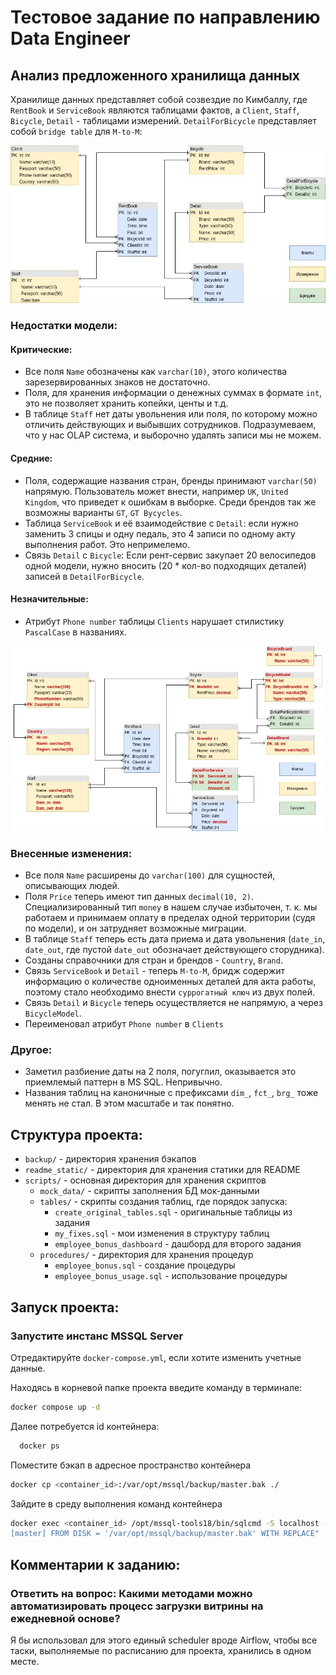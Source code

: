 # Тестовое задание по направлению Data Engineer


## Анализ предложенного хранилища данных

Хранилище данных представляет собой созвездие по Кимбаллу, где `RentBook` и `ServiceBook` являются таблицами фактов, 
а `Client`, `Staff`, `Bicycle`, `Detail` - таблицами измерений. `DetailForBicycle` представляет собой `bridge table` 
для `M-to-M`:

![Диаграмма по умолчанию](readme_static/bike_rent_default.jpg)

### Недостатки модели:

#### Критические:
* Все поля `Name` обозначены как `varchar(10)`, этого количества зарезервированных знаков не достаточно.
* Поля, для хранения информации о денежных суммах в формате `int`, это не позволяет хранить копейки, центы и т.д.
* В таблице `Staff` нет даты увольнения или поля, по которому можно отличить действующих и выбывших сотрудников. 
  Подразумеваем, что у нас OLAP система, и выборочно удалять записи мы не можем.

#### Средние:
* Поля, содержащие названия стран, бренды принимают `varchar(50)` напрямую. Пользователь может внести, например `UK`,
  `United Kingdom`, что приведет к ошибкам в выборке. Среди брендов так же возможны варианты `GT`, `GT Bycycles`.
* Таблица `ServiceBook` и её взаимодействие с `Detail`: если нужно заменить 3 спицы и одну педаль, это 4 записи по 
  одному акту выполнения работ. Это непримелемо.
* Связь `Detail` с `Bicycle`: Если рент-сервис закупает 20 велосипедов одной модели, нужно вносить (20 * кол-во 
  подходящих деталей) записей в `DetailForBicycle`.

#### Незначительные:
* Атрибут `Phone number` таблицы `Clients` нарушает стилистику `PascalCase` в названиях.

![Диаграмма с правками](readme_static/bike_rent_upgraded.jpg)

### Внесенные изменения:

* Все поля `Name` расширены до `varchar(100)` для сущностей, описывающих людей.
* Поля `Price` теперь имеют тип данных `decimal(10, 2)`. Специализированный тип `money` в нашем случае избыточен, т.
  к. мы работаем и принимаем оплату в пределах одной территории (судя по модели), и он затрудняет возможные миграции.
* В таблице `Staff` теперь есть дата приема и дата увольнения (`date_in`, `date_out`, где пустой `date_out` 
  обозначает действующего сторудника).
* Созданы справочники для стран и брендов - `Country`, `Brand`.
* Связь `ServiceBook`  и `Detail` - теперь `M-to-M`, бридж содержит информацию о количестве одноименных деталей для 
  акта работы, поэтому стало необходимо внести `суррогатный ключ` из двух полей.
* Связь `Detail` и `Bicycle` теперь осуществляется не напрямую, а через `BicycleModel`. 
* Переименовал атрибут `Phone number` в `Clients`

### Другое:
* Заметил разбиение даты на 2 поля, погуглил, оказывается это приемлемый паттерн в MS SQL. Непривычно.
* Названия таблиц на каноничные с префиксами `dim_`, `fct_`, `brg_` тоже менять не стал. В этом масштабе и так понятно.

## Структура проекта:
* `backup/` - директория хранения бэкапов
* `readme_static/` - директория для хранения статики для README
* `scripts/` - основная директория для хранения скриптов
  * `mock_data/` - скрипты заполнения БД мок-данными
  * `tables/` - скрипты создания таблиц, где порядок запуска: 
    * `create_original_tables.sql` - оригинальные таблицы из задания
    * `my_fixes.sql` - мои изменения в структуру таблиц
    * `employee_bonus_dashboard` - дашборд для второго задания
  * `procedures/` - директория для хранения процедур
    * `employee_bonus.sql` - создание процедуры
    * `employee_bonus_usage.sql` - использование процедуры


## Запуск проекта:

### Запустите инстанс MSSQL Server
  
  Отредактируйте `docker-compose.yml`, если хотите изменить учетные данные.

  Находясь в корневой папке проекта введите команду в терминале:
  ```bash
  docker compose up -d
  ```
  
  Далее потребуется id контейнера:

```bash
  docker ps
  ```
  Поместите бэкап в адресное пространство контейнера
  ```bash
  docker cp <container_id>:/var/opt/mssql/backup/master.bak ./
  ```
  Зайдите в среду выполнения команд контейнера
```bash
docker exec <container_id> /opt/mssql-tools18/bin/sqlcmd -S localhost -U sa -P <SA_PASSWORD> -C -Q "RESTORE DATABASE 
[master] FROM DISK = '/var/opt/mssql/backup/master.bak' WITH REPLACE"
```

## Комментарии к заданию:
### Ответить на вопрос: Какими методами можно автоматизировать процесс загрузки витрины на ежедневной основе?
  Я бы использовал для этого единый scheduler вроде Airflow, чтобы все таски, выполняемые по расписанию для проекта, 
  хранились в 
  одном месте.